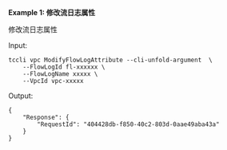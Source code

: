 **Example 1: 修改流日志属性**

修改流日志属性

Input: 

```
tccli vpc ModifyFlowLogAttribute --cli-unfold-argument  \
    --FlowLogId fl-xxxxxx \
    --FlowLogName xxxxx \
    --VpcId vpc-xxxxx
```

Output: 
```
{
    "Response": {
        "RequestId": "404428db-f850-40c2-803d-0aae49aba43a"
    }
}
```

